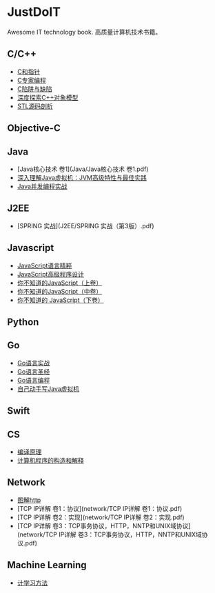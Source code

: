 # JustDoIT
Awesome IT technology book.
高质量计算机技术书籍。
## C/C++
* [C和指针](C&C++/C和指针.pdf)
* [C专家编程](C&C++/C专家编程.pdf)
* [C陷阱与缺陷](C&C++/C陷阱与缺陷.pdf)
* [深度探索C++对象模型](C&C++/深度探索C++对象模型.pdf)
* [STL源码剖析](C&C++/STL源码剖析.pdf)

## Objective-C
## Java
* [Java核心技术 卷1](Java/Java核心技术 卷1.pdf)
* [深入理解Java虚拟机：JVM高级特性与最佳实践](Java/深入理解Java虚拟机：JVM高级特性与最佳实践.pdf)
* [Java并发编程实战](Java/Java并发编程实战.pdf)
## J2EE
* [SPRING 实战](J2EE/SPRING 实战（第3版）.pdf)

## Javascript
* [JavaScript语言精粹](Javascript/JavaScript语言精粹.pdf)
* [JavaScript高级程序设计](Javascript/JavaScript高级程序设计.pdf)
* [你不知道的JavaScript（上卷）](Javascript/你不知道的JavaScript（上卷）.pdf)
* [你不知道的JavaScript（中卷）](Javascript/你不知道的JavaScript（中卷）.pdf)
* [你不知道的 JavaScript（下卷）](Javascript/你不知道的JavaScript（下卷）.pdf)

## Python
 
## Go
* [Go语言实战](golang/Go语言实战.pdf)
* [Go语言圣经](golang/Go语言圣经.pdf)
* [Go语言编程](golang/Go语言编程.pdf)
* [自己动手写Java虚拟机](golang/自己动手写Java虚拟机_go.pdf)

## Swift
## CS
* [编译原理](CS/编译原理(龙书).pdf)
* [计算机程序的构造和解释](CS/计算机程序的构造和解释.pdf)

## Network
* [图解http](network/图解http)
* [TCP IP详解 卷1：协议](network/TCP IP详解 卷1：协议.pdf)
* [TCP IP详解 卷2：实现](network/TCP IP详解 卷2：实现.pdf)
* [TCP IP详解 卷3：TCP事务协议，HTTP，NNTP和UNIX域协议](network/TCP IP详解 卷3：TCP事务协议，HTTP，NNTP和UNIX域协议.pdf)


## Machine Learning
* [计学习方法](MachineLearning/统计学习方法_李航)
